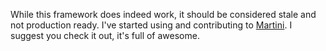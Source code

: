While this framework does indeed work, it should be considered stale and not production ready. I've started using and contributing to [Martini](https://github.com/go-martini/martini). I suggest you check it out, it's full of awesome.
